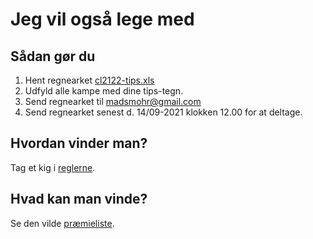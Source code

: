# Jeg vil også lege med

## Sådan gør du
1. Hent regnearket [cl2122-tips.xls](../../resources/cl2122/cl2122-tips.xls)
2. Udfyld alle kampe med dine tips-tegn.
3. Send regnearket til <madsmohr@gmail.com>
4. Send regnearket senest d. 14/09-2021 klokken 12.00 for at deltage.

## Hvordan vinder man?
Tag et kig i [reglerne](../../reglerne.md).

## Hvad kan man vinde?
Se den vilde [præmieliste](../../praemier.md).